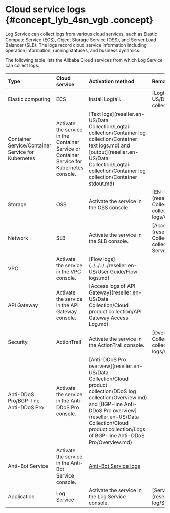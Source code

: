 # Cloud service logs {#concept_lyb_4sn_vgb .concept}

Log Service can collect logs from various cloud services, such as Elastic Compute Service \(ECS\), Object Storage Service \(OSS\), and Server Load Balancer \(SLB\). The logs record cloud service information including operation information, running statuses, and business dynamics.

The following table lists the Alibaba Cloud services from which Log Service can collect logs.

|Type|Cloud service|Activation method|Remarks|
|:---|:------------|:----------------|:------|
|Elastic computing|ECS|Install Logtail.|[Logtail introduction](reseller.en-US/Data Collection/Logtail collection/Overview/Overview.md)|
|Container Service/Container Service for Kubernetes|Activate the service in the Container Service or Container Service for Kubernetes console.|[Text logs](reseller.en-US/Data Collection/Logtail collection/Container log collection/Container text logs.md) and [output](reseller.en-US/Data Collection/Logtail collection/Container log collection/Container stdout.md)|
|Storage|OSS|Activate the service in the OSS console.|[EN-US\_TP\_133897.md\#](reseller.en-US/Data Collection/Cloud product collection/OSS access logs/Overview.md#)|
|Network|SLB|Activate the service in the SLB console.|[Access logs of Layer-7 SLB](reseller.en-US/Data Collection/Cloud product collection/Access logs of Layer-7 Server Load Balancer.md)|
|VPC|Activate the service in the VPC console.|[Flow logs](../../../../reseller.en-US/User Guide/Flow logs.md)|
|API Gateway|Activate the service in the API Gateway console.|[Access logs of API Gateway](reseller.en-US/Data Collection/Cloud product collection/API Gateway Access Log.md)|
|Security|ActionTrail|Activate the service in the ActionTrail console.|[Overview](reseller.en-US/Data Collection/Cloud product collection/ActionTrail access logs/Overview.md)|
|Anti-DDoS Pro/BGP-line Anti-DDoS Pro|Activate the service in the Anti-DDoS Pro console.|[Anti-DDoS Pro overview](reseller.en-US/Data Collection/Cloud product collection/DDoS log collection/Overview.md) and [BGP-line Anti-DDoS Pro overview](reseller.en-US/Data Collection/Cloud product collection/Logs of BGP-line Anti-DDoS Pro/Overview.md)|
|Anti-Bot Service|Activate the service in the Anti-Bot Service console.|[Anti-Bot Service logs](~~100510~~)|
|Application|Log Service|Activate the service in the Log Service console.|[Service log overview](reseller.en-US/v/Service log/Service log overview.md)|

